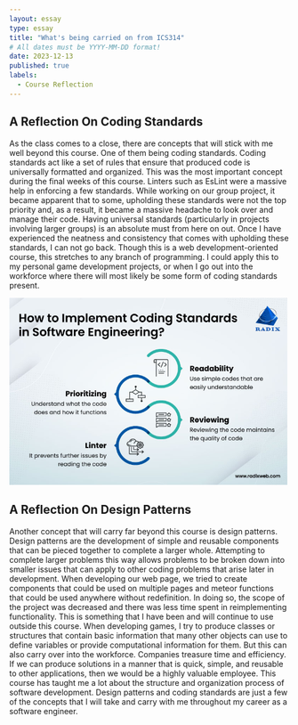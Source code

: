 ```yaml
---
layout: essay
type: essay
title: "What's being carried on from ICS314"
# All dates must be YYYY-MM-DD format!
date: 2023-12-13
published: true
labels:
  - Course Reflection
---
```


## A Reflection On Coding Standards ##
As the class comes to a close, there are concepts that will stick with me well beyond this course. One of them being coding standards. Coding standards act like a set of rules that ensure that produced code is universally formatted and organized. This was the most important concept during the final weeks of this course. Linters such as EsLint were a massive help in enforcing a few standards. While working on our group project, it became apparent that to some, upholding these standards were not the top priority and, as a result, it became a massive headache to look over and manage their code. Having universal standards (particularly in projects involving larger groups) is an absolute must from here on out. Once I have experienced the neatness and consistency that comes with upholding these standards, I can not go back. Though this is a web development-oriented course, this stretches to any branch of programming. I could apply this to my personal game development projects, or when I go out into the workforce where there will most likely be some form of coding standards present. 

<p float="left">
  <img width="500px" class="rounded pe-4" src="../img/Coding_Standards.jpg">
</p>

## A Reflection On Design Patterns ##
Another concept that will carry far beyond this course is design patterns. Design patterns are the development of simple and reusable components that can be pieced together to complete a larger whole. Attempting to complete larger problems this way allows problems to be broken down into smaller issues that can apply to other coding problems that arise later in development. When developing our web page, we tried to create components that could be used on multiple pages and meteor functions that could be used anywhere without redefinition. In doing so, the scope of the project was decreased and there was less time spent in reimplementing functionality. This is something that I have been and will continue to use outside this course. When developing games, I try to produce classes or structures that contain basic information that many other objects can use to define variables or provide computational information for them. But this can also carry over into the workforce. Companies treasure time and efficiency. If we can produce solutions in a manner that is quick, simple, and reusable to other applications, then we would be a highly valuable employee.
This course has taught me a lot about the structure and organization process of software development. Design patterns and coding standards are just a few of the concepts that I will take and carry with me throughout my career as a software engineer. 
 
 

